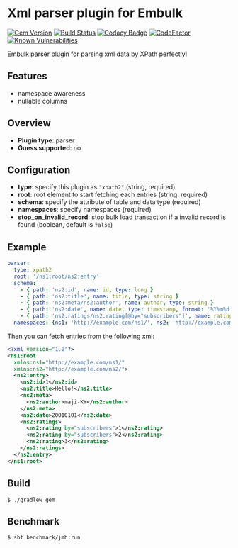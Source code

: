 # Xml parser plugin for Embulk
[![Gem Version](https://badge.fury.io/rb/embulk-parser-xpath2.svg)](https://badge.fury.io/rb/embulk-parser-xpath2)
[![Build Status](https://travis-ci.org/maji-KY/embulk-parser-xpath2.svg?branch=develop)](https://travis-ci.org/maji-KY/embulk-parser-xpath2)
[![Codacy Badge](https://api.codacy.com/project/badge/Grade/1af04aa85e2b477e945c93158512d3b2)](https://www.codacy.com/app/maji-KY/embulk-parser-xpath2?utm_source=github.com&amp;utm_medium=referral&amp;utm_content=maji-KY/embulk-parser-xpath2&amp;utm_campaign=Badge_Grade)
[![CodeFactor](https://www.codefactor.io/repository/github/maji-ky/embulk-parser-xpath2/badge)](https://www.codefactor.io/repository/github/maji-ky/embulk-parser-xpath2)
[![Known Vulnerabilities](https://snyk.io/test/github/maji-ky/embulk-parser-xpath2/badge.svg)](https://snyk.io/test/github/maji-ky/embulk-parser-xpath2)

Embulk parser plugin for parsing xml data by XPath perfectly!

## Features

- namespace awareness
- nullable columns

## Overview

* **Plugin type**: parser
* **Guess supported**: no

## Configuration

- **type**: specify this plugin as `"xpath2"` (string, required)
- **root**: root element to start fetching each entries (string, required)
- **schema**: specify the attribute of table and data type (required)
- **namespaces**: specify namespaces (required)
- **stop_on_invalid_record**: stop bulk load transaction if a invalid record is found (boolean, default is `false`)

## Example

```yaml
parser:
  type: xpath2
  root: '/ns1:root/ns2:entry'
  schema:
    - { path: 'ns2:id', name: id, type: long }
    - { path: 'ns2:title', name: title, type: string }
    - { path: 'ns2:meta/ns2:author', name: author, type: string }
    - { path: 'ns2:date', name: date, type: timestamp, format: '%Y%m%d' }
    - { path: 'ns2:ratings/ns2:rating[@by="subscribers"]', name: ratings, type: json }
  namespaces: {ns1: 'http://example.com/ns1/', ns2: 'http://example.com/ns2/'}
```

Then you can fetch entries from the following xml:
```xml
<?xml version="1.0"?>
<ns1:root
  xmlns:ns1="http://example.com/ns1/"
  xmlns:ns2="http://example.com/ns2/">
  <ns2:entry>
    <ns2:id>1</ns2:id>
    <ns2:title>Hello!</ns2:title>
    <ns2:meta>
      <ns2:author>maji-KY</ns2:author>
    </ns2:meta>
    <ns2:date>20010101</ns2:date>
    <ns2:ratings>
      <ns2:rating by="subscribers">1</ns2:rating>
      <ns2:rating by="subscribers">2</ns2:rating>
      <ns2:rating>3</ns2:rating>
    </ns2:ratings>
  </ns2:entry>
</ns1:root>
```
## Build

```
$ ./gradlew gem
```

## Benchmark

```
$ sbt benchmark/jmh:run
```
